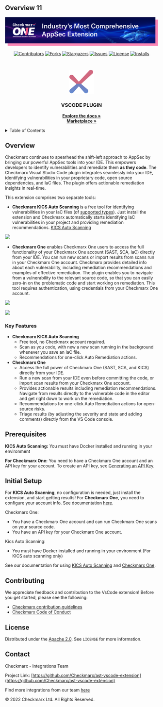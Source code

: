 ## Overview 11
<img src="https://raw.githubusercontent.com/Checkmarx/ci-cd-integrations/main/.images/banner.png">
<br />
<div align="center">

[![Contributors][contributors-shield]][contributors-url]
[![Forks][forks-shield]][forks-url]
[![Stargazers][stars-shield]][stars-url]
[![Issues][issues-shield]][issues-url]
[![License][license-shield]][license-url]
[![Installs][installs-vscode-shield]][installs-vscode-url]

</div>

<br />
<p align="center">
   <a href="https://github.com/Checkmarx/ast-vscode-extension">
    <img src="https://raw.githubusercontent.com/Checkmarx/ci-cd-integrations/main/.images/logo.png" alt="Logo" width="80" height="80" />
  </a>

  <h3 align="center">VSCODE PLUGIN</h3>

  <p align="center">
    <a href="https://checkmarx.com/resource/documents/en/34965-68742-checkmarx-one-visual-studio-code-extension--plugin-.html"><strong>Explore the docs »</strong></a>
    <br />
    <a href="https://marketplace.visualstudio.com/items?itemName=checkmarx.ast-results"><strong>Marketplace »</strong></a>
  </p>
</p>



<details>
  <summary>Table of Contents</summary>
  <ol>
    <li>
      <a href="#overview">Overview</a>
    </li>
    <li>
      <a href="#key-features">Key Features</a>
    </li>
    <li><a href="#prerequisites">Prerequisites</a></li>
    <li><a href="#initial-setup">Initial Setup</a></li>
    <li><a href="#getting-started">Getting Started</a></li>
    <li><a href="#contributing">Contributing</a></li>
    <li><a href="#license">License</a></li>
    <li><a href="#contact">Contact</a></li>
  </ol>
</details>

## Overview

Checkmarx continues to spearhead the shift-left approach to AppSec by bringing our powerful AppSec tools into your IDE. This empowers developers to identify vulnerabilities and remediate them **as they code**. 
The Checkmarx Visual Studio Code plugin integrates seamlessly into your IDE, identifying vulnerabilities in your proprietary code, open source dependencies, and IaC files. The plugin offers actionable remediation insights in real-time.

This extension comprises two separate tools:
- **Checkmarx KICS Auto Scanning** is a free tool for identifying vulnerabilities in your IaC files (of [supported types](https://docs.kics.io/latest/platforms/)). Just install the extension and Checkmarx automatically starts identifying IaC vulnerabilities in your project and providing remediation recommendations. [KICS Auto Scanning](https://www.youtube.com/watch?v=sFD-9CQXfs0)

![](https://raw.githubusercontent.com/Checkmarx/ci-cd-integrations/main/.images/vscode_kics_auto_remediation.gif)



- **Checkmarx One** enables Checkmarx One users to access the full functionality of your Checkmarx One account (SAST, SCA, IaC) directly from your IDE. You can run new scans or import results from scans run in your Checkmarx One account. Checkmarx provides detailed info about each vulnerability, including remediation recommendations and examples of effective remediation. The plugin enables you to navigate from a vulnerability to the relevant source code, so that you can easily zero-in on the problematic code and start working on remediation. 
This tool requires authentication, using credentials from your Checkmarx One account.

![](https://raw.githubusercontent.com/Checkmarx/ci-cd-integrations/main/.images/vscode_installation_and_initial_setup.gif)

![](https://raw.githubusercontent.com/Checkmarx/ci-cd-integrations/main/.images/vscode_running_scan.gif)


### Key Features
- **Checkmarx KICS Auto Scanning**
  - Free tool, no Checkmarx account required.
  - Scan as you code, with new a new scan running in the background whenever you save an IaC file.
  - Recommendations for one-click Auto Remediation actions.
- **Checkmarx One**
  - Access the full power of Checkmarx One (SAST, SCA, and KICS) directly from your IDE.
  - Run a new scan from your IDE even before committing the code, or import scan results from your Checkmarx One account.
  - Provides actionable results including remediation recommendations. Navigate from results directly to the vulnerable code in the editor and get right down to work on the remediation.
  - Recommendations for one-click Auto Remediation actions for open-source risks.
  - Triage results (by adjusting the severity and state and adding comments) directly from the VS Code console.

## Prerequisites
**KICS Auto Scanning:**
You must have Docker installed and running in your environment

**For Checkmarx One:**
You need to have a Checkmarx One account and an API key for your account. To create an API key, see [Generating an API Key](https://checkmarx.com/resource/documents/en/34965-118315-authentication-for-checkmarx-one-cli.html#UUID-a4e31a96-1f36-6293-e95a-97b4b9189060_UUID-1e7abdfa-77eb-2a6c-f12a-c812a1e1dcf7).

## Initial Setup
For **KICS Auto Scanning**, no configuration is needed, just install the extension, and start getting results!
For **Checkmarx One**, you need to configure your account info. See documentation [here](https://checkmarx.com/resource/documents/en/34965-123549-installing-and-setting-up-the-checkmarx-vs-code-extension.html).

Checkmarx One:
- You have a Checkmarx One account and can run Checkmarx One scans on your source code.
- You have an API key for your Checkmarx One account.

Kics Auto Scanning:
- You must have Docker installed and running in your environment (For KICS auto scanning only)

See our documentation for using [KICS Auto Scanning](https://checkmarx.com/resource/documents/en/34965-68771-kics-auto-scanning-extension-for-vs-code.html) and [Checkmarx One](https://checkmarx.com/resource/documents/en/34965-68743-visual-studio-code---checkmarx-one--ast--results.html).


## Contributing

We appreciate feedback and contribution to the VsCode extension! Before you get started, please see the following:

- [Checkmarx contribution guidelines](docs/contributing.md)
- [Checkmarx Code of Conduct](docs/code_of_conduct.md)


<!-- LICENSE -->
## License

Distributed under the [Apache 2.0](LICENSE). See `LICENSE` for more information.

<!-- CONTACT -->
## Contact

Checkmarx - Integrations Team

Project Link: [https://github.com/Checkmarx/ast-vscode-extension](https://github.com/Checkmarx/ast-vscode-extension)

Find more integrations from our team [here](https://github.com/Checkmarx/ci-cd-integrations#checkmarx-ast-integrations)

© 2022 Checkmarx Ltd. All Rights Reserved.

[contributors-shield]: https://img.shields.io/github/contributors/Checkmarx/ast-vscode-extension.svg
[contributors-url]: https://github.com/Checkmarx/ast-vscode-extension/graphs/contributors
[forks-shield]: https://img.shields.io/github/forks/Checkmarx/ast-vscode-extension.svg
[forks-url]: https://github.com/Checkmarx/ast-vscode-extension/network/members
[stars-shield]: https://img.shields.io/github/stars/Checkmarx/ast-vscode-extension.svg
[stars-url]: https://github.com/Checkmarx/ast-vscode-extension/stargazers
[issues-shield]: https://img.shields.io/github/issues/Checkmarx/ast-vscode-extension.svg
[issues-url]: https://github.com/Checkmarx/ast-vscode-extension/issues
[license-shield]: https://img.shields.io/github/license/Checkmarx/ast-vscode-extension.svg
[license-url]: https://github.com/Checkmarx/ast-vscode-extension/blob/master/LICENSE
[installs-vscode-url]: https://marketplace.visualstudio.com/items?itemName=checkmarx.ast-results
[installs-vscode-shield]: https://img.shields.io/visual-studio-marketplace/i/checkmarx.ast-results
